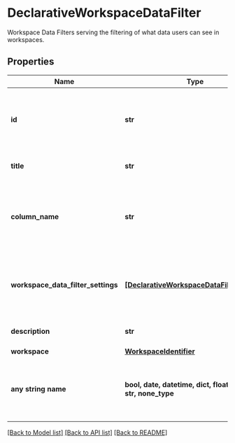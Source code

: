 # DeclarativeWorkspaceDataFilter

Workspace Data Filters serving the filtering of what data users can see in workspaces.

## Properties
Name | Type | Description | Notes
------------ | ------------- | ------------- | -------------
**id** | **str** | Workspace Data Filters ID. This ID is further used to refer to this instance. | 
**title** | **str** | Workspace Data Filters title. | 
**column_name** | **str** | Workspace Data Filters column name. Data are filtered using this physical column. | 
**workspace_data_filter_settings** | [**[DeclarativeWorkspaceDataFilterSetting]**](DeclarativeWorkspaceDataFilterSetting.md) | Filter settings specifying values of filters valid for the workspace. | 
**description** | **str** | Workspace Data Filters description. | [optional] 
**workspace** | [**WorkspaceIdentifier**](WorkspaceIdentifier.md) |  | [optional] 
**any string name** | **bool, date, datetime, dict, float, int, list, str, none_type** | any string name can be used but the value must be the correct type | [optional]

[[Back to Model list]](../README.md#documentation-for-models) [[Back to API list]](../README.md#documentation-for-api-endpoints) [[Back to README]](../README.md)


